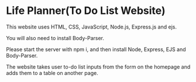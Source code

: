# Life Planner(To Do List Website)

This website uses HTML, CSS, JavaScript, Node.js, Express.js and ejs.

You will also need to install Body-Parser.

Please start the server with npm i, and then install Node, Express, EJS and Body-Parser.

The website takes user to-do list inputs from the form on the homepage and adds them to a table on another page.  
